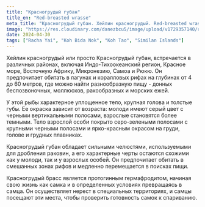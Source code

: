 ```yaml
---
title: "Красногрудый губан"
title_en: "Red-breasted wrasse"
meta_title: "Красногрудый губан. Хейлин красногрудый. Red-breasted wrasse. Cheilinus fasciatus"
image: "https://res.cloudinary.com/danezbcu5/image/upload/v1729357140/red-breasted-wrasse_vp7xiw.png"
date: 2024-04-30
tags: ["Racha Yai", "Koh Bida Nok", "Koh Tao", "Similan Islands"]
---
```


Хейлин красногрудый или просто Красногрудый губан, встречается в различных районах, включая Индо-Тихоокеанский регион, Красное море, Восточную Африку, Микронезию, Самоа и Рюкю. Он предпочитает обитать в лагунах и коралловых рифах на глубинах от 4 до 60 метров, где можно найти разнообразную пищу - донных беспозвоночных, моллюсков, ракообразных и морских ежей.

У этой рыбы характерное уплощенное тело, крупная голова и толстые губы. Ее окраска зависит от возраста: молоди имеют серый цвет с черными вертикальными полосами, взрослые становятся более темными. Тело взрослой особи покрыто серо-зелеными полосами с крупными черными полосами и ярко-красным окрасом на груди, голове и грудных плавниках.

Красногрудый губан обладает сильными челюстями, используемыми для дробления раковин, а его характерные черты остаются схожими как у молоди, так и у взрослых особей. Он предпочитает обитать в смешанных зонах рифов и медленно перемещается в поисках пищи.

Красногрудый брасс является протогинным гермафродитом, начиная свою жизнь как самка и в определенных условиях превращаясь в самца. Он осуществляет нерест в специальных территориях, и самцы посещают эти места, чтобы проверить готовность самок к спариванию.
